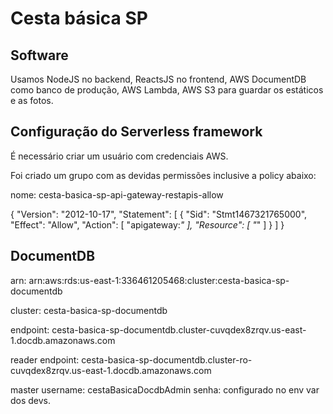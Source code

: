 # Cesta básica SP

## Software

Usamos NodeJS no backend, ReactsJS no frontend, AWS DocumentDB como banco de produção, AWS Lambda, AWS S3 para guardar os estáticos e as fotos.

## Configuração do Serverless framework

É necessário criar um usuário com credenciais AWS.

Foi criado um grupo com as devidas permissões inclusive a policy abaixo:

nome: cesta-basica-sp-api-gateway-restapis-allow

{
  "Version": "2012-10-17",
  "Statement": [
    {
      "Sid": "Stmt1467321765000",
      "Effect": "Allow",
      "Action": [
        "apigateway:*"
      ],
      "Resource": [
        "*"
      ]
    }
  ]
}

## DocumentDB

arn: arn:aws:rds:us-east-1:336461205468:cluster:cesta-basica-sp-documentdb

cluster: cesta-basica-sp-documentdb

endpoint: cesta-basica-sp-documentdb.cluster-cuvqdex8zrqv.us-east-1.docdb.amazonaws.com

reader endpoint: cesta-basica-sp-documentdb.cluster-ro-cuvqdex8zrqv.us-east-1.docdb.amazonaws.com

master username: cestaBasicaDocdbAdmin
senha: configurado no env var dos devs.
